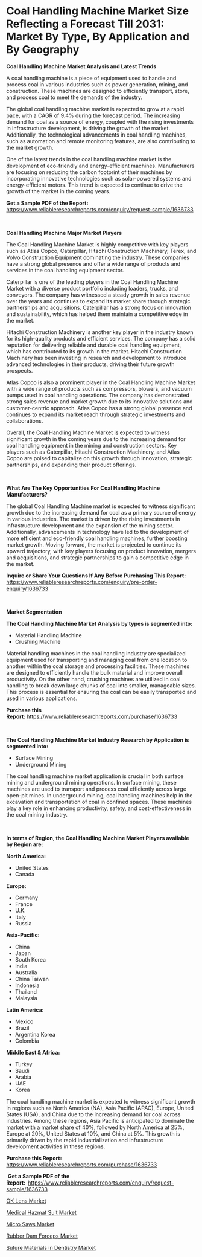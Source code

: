 <p><h1>Coal Handling Machine Market Size Reflecting a Forecast Till 2031: Market By Type, By Application and By Geography</h1></p><p><strong>Coal Handling Machine Market Analysis and Latest Trends</strong></p>
<p><p>A coal handling machine is a piece of equipment used to handle and process coal in various industries such as power generation, mining, and construction. These machines are designed to efficiently transport, store, and process coal to meet the demands of the industry.</p><p>The global coal handling machine market is expected to grow at a rapid pace, with a CAGR of 9.4% during the forecast period. The increasing demand for coal as a source of energy, coupled with the rising investments in infrastructure development, is driving the growth of the market. Additionally, the technological advancements in coal handling machines, such as automation and remote monitoring features, are also contributing to the market growth.</p><p>One of the latest trends in the coal handling machine market is the development of eco-friendly and energy-efficient machines. Manufacturers are focusing on reducing the carbon footprint of their machines by incorporating innovative technologies such as solar-powered systems and energy-efficient motors. This trend is expected to continue to drive the growth of the market in the coming years.</p></p>
<p><strong>Get a Sample PDF of the Report:&nbsp;</strong> <a href="https://www.reliableresearchreports.com/enquiry/request-sample/1636733">https://www.reliableresearchreports.com/enquiry/request-sample/1636733</a></p>
<p>&nbsp;</p>
<p><strong>Coal Handling Machine Major Market Players</strong></p>
<p><p>The Coal Handling Machine Market is highly competitive with key players such as Atlas Copco, Caterpillar, Hitachi Construction Machinery, Terex, and Volvo Construction Equipment dominating the industry. These companies have a strong global presence and offer a wide range of products and services in the coal handling equipment sector.</p><p>Caterpillar is one of the leading players in the Coal Handling Machine Market with a diverse product portfolio including loaders, trucks, and conveyors. The company has witnessed a steady growth in sales revenue over the years and continues to expand its market share through strategic partnerships and acquisitions. Caterpillar has a strong focus on innovation and sustainability, which has helped them maintain a competitive edge in the market.</p><p>Hitachi Construction Machinery is another key player in the industry known for its high-quality products and efficient services. The company has a solid reputation for delivering reliable and durable coal handling equipment, which has contributed to its growth in the market. Hitachi Construction Machinery has been investing in research and development to introduce advanced technologies in their products, driving their future growth prospects.</p><p>Atlas Copco is also a prominent player in the Coal Handling Machine Market with a wide range of products such as compressors, blowers, and vacuum pumps used in coal handling operations. The company has demonstrated strong sales revenue and market growth due to its innovative solutions and customer-centric approach. Atlas Copco has a strong global presence and continues to expand its market reach through strategic investments and collaborations.</p><p>Overall, the Coal Handling Machine Market is expected to witness significant growth in the coming years due to the increasing demand for coal handling equipment in the mining and construction sectors. Key players such as Caterpillar, Hitachi Construction Machinery, and Atlas Copco are poised to capitalize on this growth through innovation, strategic partnerships, and expanding their product offerings.</p></p>
<p>&nbsp;</p>
<p><strong>What Are The Key Opportunities For Coal Handling Machine Manufacturers?</strong></p>
<p><p>The global Coal Handling Machine market is expected to witness significant growth due to the increasing demand for coal as a primary source of energy in various industries. The market is driven by the rising investments in infrastructure development and the expansion of the mining sector. Additionally, advancements in technology have led to the development of more efficient and eco-friendly coal handling machines, further boosting market growth. Moving forward, the market is projected to continue its upward trajectory, with key players focusing on product innovation, mergers and acquisitions, and strategic partnerships to gain a competitive edge in the market.</p></p>
<p><strong>Inquire or Share Your Questions If Any Before Purchasing This Report:</strong> <a href="https://www.reliableresearchreports.com/enquiry/pre-order-enquiry/1636733">https://www.reliableresearchreports.com/enquiry/pre-order-enquiry/1636733</a></p>
<p>&nbsp;</p>
<p><strong>Market Segmentation</strong></p>
<p><strong>The Coal Handling Machine Market Analysis by types is segmented into:</strong></p>
<p><ul><li>Material Handling Machine</li><li>Crushing Machine</li></ul></p>
<p><p>Material handling machines in the coal handling industry are specialized equipment used for transporting and managing coal from one location to another within the coal storage and processing facilities. These machines are designed to efficiently handle the bulk material and improve overall productivity. On the other hand, crushing machines are utilized in coal handling to break down large chunks of coal into smaller, manageable sizes. This process is essential for ensuring the coal can be easily transported and used in various applications.</p></p>
<p><strong>Purchase this Report:&nbsp;</strong><a href="https://www.reliableresearchreports.com/purchase/1636733">https://www.reliableresearchreports.com/purchase/1636733</a></p>
<p>&nbsp;</p>
<p><strong>The Coal Handling Machine Market Industry Research by Application is segmented into:</strong></p>
<p><ul><li>Surface Mining</li><li>Underground Mining</li></ul></p>
<p><p>The coal handling machine market application is crucial in both surface mining and underground mining operations. In surface mining, these machines are used to transport and process coal efficiently across large open-pit mines. In underground mining, coal handling machines help in the excavation and transportation of coal in confined spaces. These machines play a key role in enhancing productivity, safety, and cost-effectiveness in the coal mining industry.</p></p>
<p>&nbsp;</p>
<p><strong>In terms of Region, the Coal Handling Machine Market Players available by Region are:</strong></p>
<p>
    <p> <strong> North America: </strong>
        <ul>
            <li>United States</li>
            <li>Canada</li>
        </ul>
        </p> 
    <p> <strong> Europe: </strong>
        <ul>
            <li>Germany</li>
            <li>France</li>
            <li>U.K.</li>
            <li>Italy</li>
            <li>Russia</li>
        </ul>
        </p> 
    <p> <strong> Asia-Pacific: </strong>
        <ul>
            <li>China</li>
            <li>Japan</li>
            <li>South Korea</li>
            <li>India</li>
            <li>Australia</li>
            <li>China Taiwan</li>
            <li>Indonesia</li>
            <li>Thailand</li>
            <li>Malaysia</li>
        </ul>
        </p> 
    <p> <strong> Latin America: </strong>
        <ul>
            <li>Mexico</li>
            <li>Brazil</li>
            <li>Argentina Korea</li>
            <li>Colombia</li>
        </ul>
        </p> 
    <p> <strong> Middle East & Africa: </strong>
        <ul>
            <li>Turkey</li>
            <li>Saudi</li>
            <li>Arabia</li>
            <li>UAE</li>
            <li>Korea</li>
        </ul>
    </p>
    </p>
<p><p>The coal handling machine market is expected to witness significant growth in regions such as North America (NA), Asia Pacific (APAC), Europe, United States (USA), and China due to the increasing demand for coal across industries. Among these regions, Asia Pacific is anticipated to dominate the market with a market share of 40%, followed by North America at 25%, Europe at 20%, United States at 10%, and China at 5%. This growth is primarily driven by the rapid industrialization and infrastructure development activities in these regions.</p></p>
<p><strong>Purchase this Report: </strong><a href="https://www.reliableresearchreports.com/purchase/1636733">https://www.reliableresearchreports.com/purchase/1636733</a></p>
<p>&nbsp;<strong>Get a Sample PDF of the Report:&nbsp;&nbsp;</strong><a href="https://www.reliableresearchreports.com/enquiry/request-sample/1636733">https://www.reliableresearchreports.com/enquiry/request-sample/1636733</a></p>
<p><strong></strong></p>
<p><p><a href="https://medium.com/@kendraadams4456/ok-lens-market-report-reveals-the-latest-trends-and-growth-opportunities-of-this-market-4ab7dc758c66">OK Lens Market</a></p><p><a href="https://medium.com/@kendraadams4456/medical-hazmat-suit-market-comprehensive-assessment-by-type-application-and-geography-6c8bfb0f08ce">Medical Hazmat Suit Market</a></p><p><a href="https://medium.com/@kendraadams4456/micro-saws-market-furnishes-information-on-market-share-market-trends-and-market-growth-36dc4ffac5f0">Micro Saws Market</a></p><p><a href="https://medium.com/@kendraadams4456/rubber-dam-forceps-market-analysis-its-cagr-market-segmentation-and-global-industry-overview-0a9b251aa8fd">Rubber Dam Forceps Market</a></p><p><a href="https://medium.com/@kendraadams4456/suture-materials-in-dentistry-market-size-market-outlook-and-market-forecast-2024-to-2031-66f5d914bdc4">Suture Materials in Dentistry Market</a></p></p>